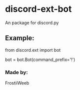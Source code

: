 # discord-ext-bot
An package for discord.py

## Example:
from discord.ext import bot

bot = bot.Bot(command_prefix='!')

### Made by:
FrostiiWeeb
